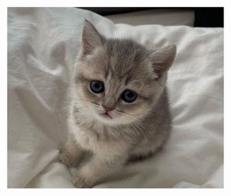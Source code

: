 <img align="center" src="https://github.com/Alexxxxand/mediafiles/blob/main/photo_2024-03-03_12-44-49.jpg" widght=200>

